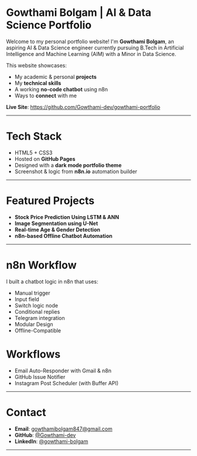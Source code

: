 # Gowthami Bolgam | AI & Data Science Portfolio

Welcome to my personal portfolio website! I'm **Gowthami Bolgam**, an aspiring AI & Data Science engineer currently pursuing B.Tech in Artificial Intelligence and Machine Learning (AIM) with a Minor in Data Science.

This website showcases:
-  My academic & personal **projects**
-  My **technical skills**
-  A working **no-code chatbot** using n8n
-  Ways to **connect** with me

 **Live Site**: https://github.com/Gowthami-dev/gowthami-portfolio

---

# Tech Stack

- HTML5 + CSS3
- Hosted on **GitHub Pages**
- Designed with a **dark mode portfolio theme**
- Screenshot & logic from **n8n.io** automation builder

---

# Featured Projects

- **Stock Price Prediction Using LSTM & ANN**
- **Image Segmentation using U-Net**
- **Real-time Age & Gender Detection**
- **n8n-based Offline Chatbot Automation**

---

# n8n Workflow

I built a chatbot logic in n8n that uses:
- Manual trigger
- Input field
- Switch logic node
- Conditional replies
- Telegram integration
- Modular Design
- Offline-Compatible
  
# Workflows
- Email Auto-Responder with Gmail & n8n
- GitHub Issue Notifier
- Instagram Post Scheduler (with Buffer API)

---

# Contact

- **Email**: gowthamibolgam847@gmail.com  
- **GitHub**: [@Gowthami-dev](https://github.com/Gowthami-dev)  
- **LinkedIn**: [@gowthami-bolgam](https://www.linkedin.com/in/gowthami-bolgam-54a016314/)

---

